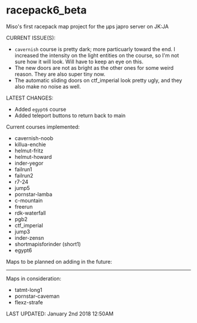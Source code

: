 # racepack6_beta

Miso's first racepack map project for the µps japro server on JK:JA


CURRENT ISSUE(S):
* `cavernish` course is pretty dark; more particuarly toward the end. I increased the intensity on the light entities on the course, so I'm not sure how it will look. Will have to keep an eye on this.
* The new doors are not as bright as the other ones for some weird reason. They are also super tiny now.
* The automatic sliding doors on ctf_imperial look pretty ugly, and they also make no noise as well.

LATEST CHANGES:
* Added `egypt6` course
* Added teleport buttons to return back to main

Current courses implemented:
* cavernish-noob
* killua-enchie
* helmut-fritz
* helmut-howard
* inder-yegor
* failrun1
* failrun2
* r7-24
* jump5
* pornstar-lamba
* c-mountain
* freerun
* rdk-waterfall
* pgb2
* ctf_imperial
* jump3
* inder-zensn
* shortmapisforinder (short1)
* egypt6



Maps to be planned on adding in the future:

---

Maps in consideration:

* tatmt-long1
* pornstar-caveman
* flexz-strafe


LAST UPDATED: January 2nd 2018 12:50AM
